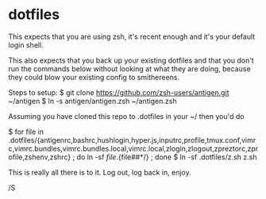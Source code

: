 # dotfiles

This expects that you are using zsh, it's recent enough and it's your default login shell.

This also expects that you back up your existing dotfiles and that you don't run the commands below without looking at what they are doing, because they could blow your existing config to smithereens.

Steps to setup:
$ git clone https://github.com/zsh-users/antigen.git ~/antigen
$ ln -s antigen/antigen.zsh ~/antigen.zsh

Assuming you have cloned this repo to .dotfiles in your ~/ then you'd do

$ for file in .dotfiles/{antigenrc,bashrc,hushlogin,hyper.js,inputrc,profile,tmux.conf,vimrc,vimrc.bundles,vimrc.bundles.local,vimrc.local,zlogin,zlogout,zpreztorc,zprofile,zshenv,zshrc} ; do ln -sf $file .${file##*/} ; done
$ ln -sf .dotfiles/z.sh z.sh

This is really all there is to it. Log out, log back in, enjoy.

/S

